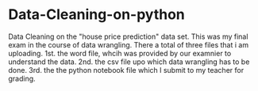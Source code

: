 # Data-Cleaning-on-python
Data Cleaning on the "house price prediction" data set.
This was my final exam in the course of data wrangling. There a total of three files that i am uploading.
1st. the word file, whcih was provided by our examnier to understand the data.
2nd. the csv file upo which data wrangling has to be done.
3rd. the the python notebook file which I submit to my teacher for grading.
